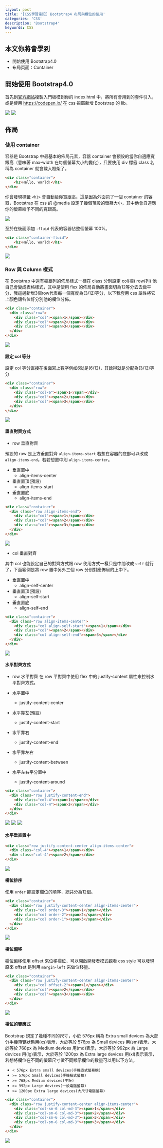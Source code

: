 ```yaml
---
layout: post
title: '[CSS學習筆記] Bootstrap4 布局與欄位的使用'
categories: 'CSS'
description: 'Bootstrap4'
keywords: CSS
---
```



## 本文你將會學到
- 開始使用 Bootstrap4.0
- 布局頁面：Container


## 開始使用 Bootstrap4.0
首先到[官方網站](https://getbootstrap.com/docs/4.0/getting-started/introduction/)複製入門板模到你的 index.html 中，將所有會用到的套件引入，或是使用 https://codepen.io/ 在 css 視窗新增 Bootstrap 的 lib。

<img src="/images/posts/css/2018/img1070106-1.png">
<img src="/images/posts/css/2018/img1070106-15.png">

## 佈局

### 使用 container
容器是 Bootstrap 中最基本的佈局元素，容器 container 會預設的當你自適應寬跟高（意味著 max-width 在每個螢幕大小的變化），只要使用 div 標籤 class 名稱為 container 就會載入框架了。

```html
<div class="container">
    <h1>Hello, world!</h1>
</div>
```

你會發現標籤 `<h1>` 會自動給你寬跟高，這是因為外面包了一個 container 的容器，Bootstrap 在 css 的 @media 設定了幾個預設的螢幕大小，其中他會自適應你的螢幕給予不同的寬跟高。

<img src="/images/posts/css/2018/img1070106-2.png">

至於在後面添加 `-fluid` 代表的容器佔整個螢幕 100%。 

```html
<div class="container-fluid">
    <h1>Hello, world!</h1>
</div>
```

<img src="/images/posts/css/2018/img1070106-3.png">


### Row 與 Column 樣式
在 Bootstrap 中還有欄跟列的佈局樣式一樣在 class 分別設定 col(欄) row(列) 他自己會變成表格樣式，其中是使用 flex 的佈局自動將畫面切為12等分去去做平分，我這邊新增3個row代表每一個寬度為(3/12)等分，以下我套用 css 屬性將它上顏色讓各位好分別他的欄位分佈。

```html
<div class="container">
  <div class="row">
    <div class="col"><span>1</span></div>
    <div class="col"><span>2</span></div>
    <div class="col"><span>3</span></div>
  </div>
</div>
```

<img src="/images/posts/css/2018/img1070106-4.png">

#### 設定 col 等分
設定 col 等分直接在後面寫上數字例如6就是(6/12)，其餘得就是分配為(3/12)等分

```html
<div class="container">
  <div class="row">
    <div class="col-6"><span>1</span></div>
    <div class="col"><span>2</span></div>
    <div class="col"><span>3</span></div>
  </div>
</div>
```

<img src="/images/posts/css/2018/img1070106-5.png">

#### 垂直對齊方式

- row 垂直對齊

預設的 row 是上方垂直對齊 `align-items-start` 若想在容器的底部可以改成 `align-items-end`，若若想置中則 `align-items-center`。

- 垂直置中
  - align-items-center
- 垂直置頂(預設)
  - align-items-start
- 垂直置底
  - align-items-end

```html
<div class="container">
  <div class="row align-items-end">
    <div class="col"><span>1</span></div>
    <div class="col"><span>2</span></div>
    <div class="col"><span>3</span></div>
  </div>
</div>
```
<img src="/images/posts/css/2018/img1070106-6.png">

- col 垂直對齊

其中 col 也能設定自己的對齊方式跟 row 使用方式一樣只是中間改成 `self` 就行了，下面範例是將 row 置中另外三個 row 分別對應佈局的上中下。

- 垂直置中
  - align-self-center
- 垂直置頂(預設)
  - align-self-start
- 垂直置底
  - align-self-end

```html
<div class="container">
  <div class="row align-items-center">
    <div class="col align-self-start"><span>1</span></div>
    <div class="col"><span>2</span></div>
    <div class="col align-self-end"><span>3</span></div>
  </div>
</div>
```

<img src="/images/posts/css/2018/img1070106-7.png">

#### 水平對齊方式

- row 水平對齊
在 row 平對齊中使用 flex 中的 justify-content 屬性來控制水平對齊方式。

- 水平置中
  - justify-content-center
- 水平靠左(預設)
  - justify-content-start
- 水平靠右
  - justify-content-end
- 水平靠左右
  - justify-content-between
- 水平左右平分置中
  - justify-content-around

```html
<div class="container">
  <div class="row justify-content-end">
    <div class="col-4"><span>1</span></div>
    <div class="col-4"><span>2</span></div>
  </div>
</div>
```

<img src="/images/posts/css/2018/img1070106-8.png">
<img src="/images/posts/css/2018/img1070106-9.png">
<img src="/images/posts/css/2018/img1070106-10.png">

#### 水平垂直置中

```html
<div class="row justify-content-center align-items-center">
  <div class="col-4"><span>1</span></div>
  <div class="col-4"><span>2</span></div>
</div>
```

<img src="/images/posts/css/2018/img1070106-11.png">

#### 欄位排序
使用 `order` 能設定欄位的順序，總共分為12個。

```html
<div class="container">
  <div class="row justify-content-center align-items-center">
    <div class="col order-3"><span>1</span></div>
    <div class="col order-2"><span>2</span></div>
    <div class="col order-1"><span>3</span></div>
  </div>
</div>
```

<img src="/images/posts/css/2018/img1070106-12.png">

#### 欄位偏移
欄位偏移使用 offset 來位移欄位，可以開啟開發者模式觀看 css style 可以發現原來 offset 是利用 `margin-left` 來做位移量。

```html
<div class="container">
  <div class="row justify-content-center align-items-center">
    <div class="col offset-2"><span>1</span></div>
    <div class="col"><span>2</span></div>
    <div class="col"><span>3</span></div>
  </div>
</div>
```

<img src="/images/posts/css/2018/img1070106-13.png">

#### 欄位的響應式

Bootstrap 規定了幾種不同的尺寸，小於 576px 稱為 Extra small devices 為大部分手機預覽狀態用(xs)表示，大於等於 576px 為 Small devices 用(sm)表示，大於等於 768px 為 Medium devices 用(md)表示，大於等於 992px 為 Large devices 用(lg)表示，大於等於 1200px 為 Extra large devices 用(xl)表示表示，若想將欄位在不同的螢幕尺寸做不同顯示欄位的數量可以用以下方法。

- `< 576px Extra small devices(手機直式螢幕稱)`
- `>= 576px Small devices(手機橫式螢幕)`
- `>= 768px Medium devices(平板)`
- `>= 992px Large devices(一般電腦螢幕)`
- `>= 1200px Extra large devices(大尺寸電腦螢幕)`

```html
<div class="container">
  <div class="row justify-content-center align-items-center">
    <div class="col-sm-6 col-md-3"><span>1</span></div>
    <div class="col-sm-6 col-md-3"><span>2</span></div>
    <div class="col-sm-6 col-md-3"><span>3</span></div>
    <div class="col-sm-6 col-md-3"><span>3</span></div>
  </div>
</div>
```

<img src="/images/posts/css/2018/img1070106-14.gif">
